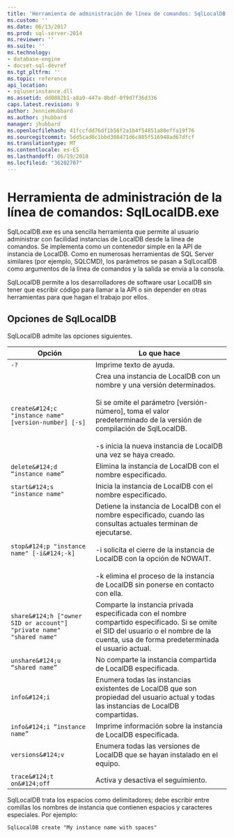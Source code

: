```yaml
---
title: 'Herramienta de administración de línea de comandos: SqlLocalDB.exe | Documentos de Microsoft'
ms.custom: ''
ms.date: 06/13/2017
ms.prod: sql-server-2014
ms.reviewer: ''
ms.suite: ''
ms.technology:
- database-engine
- docset-sql-devref
ms.tgt_pltfrm: ''
ms.topic: reference
api_location:
- sqluserinstance.dll
ms.assetid: dd0882b1-a8a9-447a-8bdf-0f9d7f36d336
caps.latest.revision: 9
author: JennieHubbard
ms.author: jhubbard
manager: jhubbard
ms.openlocfilehash: 41fccfdd76df1b56f2a1b4f54851a80effa19f76
ms.sourcegitcommit: 5dd5cad0c1bbd308471d6c885f516948ad67dfcf
ms.translationtype: MT
ms.contentlocale: es-ES
ms.lasthandoff: 06/19/2018
ms.locfileid: "36202707"
---
```

# <a name="command-line-management-tool-sqllocaldbexe"></a>Herramienta de administración de la línea de comandos: SqlLocalDB.exe
  SqlLocalDB.exe es una sencilla herramienta que permite al usuario administrar con facilidad instancias de LocalDB desde la línea de comandos. Se implementa como un contenedor simple en la API de instancia de LocalDB. Como en numerosas herramientas de SQL Server similares (por ejemplo, SQLCMD), los parámetros se pasan a SqlLocalDB como argumentos de la línea de comandos y la salida se envía a la consola.  
  
 SqlLocalDB permite a los desarrolladores de software usar LocalDB sin tener que escribir código para llamar a la API o sin depender en otras herramientas para que hagan el trabajo por ellos.  
  
## <a name="sqllocaldb-options"></a>Opciones de SqlLocalDB  
 SqlLocalDB admite las opciones siguientes.  
  
|Opción|Lo que hace|  
|------------|------------------|  
|`-?`|Imprime texto de ayuda.|  
|`create&#124;c "instance name" [version-number] [-s]`|Crea una instancia de LocalDB con un nombre y una versión determinados.<br /><br /> Si se omite el parámetro [versión-número], toma el valor predeterminado de la versión de compilación de SqlLocalDB.<br /><br /> -s inicia la nueva instancia de LocalDB una vez se haya creado.|  
|`delete&#124;d “instance name”`|Elimina la instancia de LocalDB con el nombre especificado.|  
|`start&#124;s "instance name"`|Inicia la instancia de LocalDB con el nombre especificado.|  
|`stop&#124;p "instance name" [-i&#124;-k]`|Detiene la instancia de LocalDB con el nombre especificado, cuando las consultas actuales terminan de ejecutarse.<br /><br /> -i solicita el cierre de la instancia de LocalDB con la opción de NOWAIT.<br /><br /> -k elimina el proceso de la instancia de LocalDB sin ponerse en contacto con ella.|  
|`share&#124;h ["owner SID or account"] "private name" "shared name"`|Comparte la instancia privada especificada con el nombre compartido especificado. Si se omite el SID del usuario o el nombre de la cuenta, usa de forma predeterminada el usuario actual.|  
|`unshare&#124;u “shared name”`|No comparte la instancia compartida de LocalDB especificada.|  
|`info&#124;i`|Enumera todas las instancias existentes de LocalDB que son propiedad del usuario actual y todas las instancias de LocalDB compartidas.|  
|`info&#124;i “instance name”`|Imprime información sobre la instancia de LocalDB especificada.|  
|`versions&#124;v`|Enumera todas las versiones de LocalDB que se hayan instalado en el equipo.|  
|||  
|`trace&#124;t on&#124;off`|Activa y desactiva el seguimiento.|  
  
 SqlLocalDB trata los espacios como delimitadores; debe escribir entre comillas los nombres de instancia que contienen espacios y caracteres especiales. Por ejemplo:  
  
 `SqlLocalDB create "My instance name with spaces"`  
  
  
